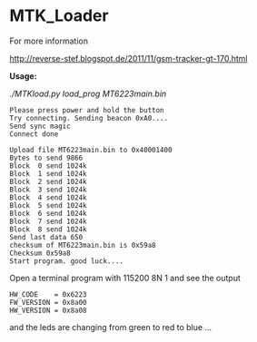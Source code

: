 MTK_Loader
==========
For more information

http://reverse-stef.blogspot.de/2011/11/gsm-tracker-gt-170.html

**Usage:**

*./MTKload.py load_prog MT6223main.bin* 


```
Please press power and hold the button
Try connecting. Sending beacon 0xA0....
Send sync magic
Connect done

Upload file MT6223main.bin to 0x40001400
Bytes to send 9866
Block  0 send 1024k
Block  1 send 1024k
Block  2 send 1024k
Block  3 send 1024k
Block  4 send 1024k
Block  5 send 1024k
Block  6 send 1024k
Block  7 send 1024k
Block  8 send 1024k
Send last data 650
checksum of MT6223main.bin is 0x59a8
Checksum 0x59a8
Start program. good luck....
```

Open a terminal program with 115200 8N 1
and see the output

```
HW_CODE    = 0x6223
FW_VERSION = 0x8a00
HW_VERSION = 0x8a08
```
and the leds are changing from green to red to blue ...

